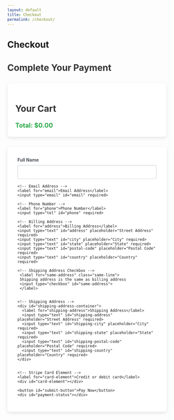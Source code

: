 ```yaml
---
layout: default
title: Checkout
permalink: /checkout/
---
```


# Checkout


<script src="https://js.stripe.com/v3/"></script>
<style>
  /* General Form Styles */
  #payment-form, #cart-summary {
    max-width: 90%;
    margin: 2rem auto;
    background: #fff;
    padding: 2rem;
    border-radius: 8px;
    box-shadow: 0 4px 12px rgba(0, 0, 0, 0.1);
  }

  h2 {
    font-size: 1.75rem;
    margin-bottom: 1.5rem;
    color: #333;
  }

  label {
    font-weight: bold;
    margin-bottom: 0.5rem;
    display: block;
    color: #495057;
  }

  input, button {
    display: block;
    width: 100%;
    margin-bottom: 1rem;
    padding: 0.75rem;
    font-size: 1rem;
    border: 1px solid #ced4da;
    border-radius: 4px;
    box-shadow: inset 0 1px 3px rgba(0, 0, 0, 0.1);
  }

  input:focus, button:focus {
    border-color: #80bdff;
    outline: none;
    box-shadow: 0 0 0 0.2rem rgba(0, 123, 255, 0.25);
  }

  button {
    background-color: #06f;
    color: #fff;
    border: none;
    cursor: pointer;
    font-weight: bold;
    transition: background-color 0.3s ease;
  }

  button:hover {
    background-color: #07f;
  }

  .error {
    color: #dc3545;
    font-size: 0.875rem;
  }

  .success {
    color: #28a745;
    font-size: 0.875rem;
  }

  .same-line {
    display: inline-flex;
    align-items: center;
  }

  .same-line input[type="checkbox"] {
    margin-left: 10px; 
    width: 25px;
    height: 25px;
  }

  #card-element {
    padding: 0.75rem;
    border-radius: 4px;
    border: 1px solid #ced4da;
    background-color: #f8f9fa;
  }

  /* Cart Summary Styles */
  #cart-summary {
    margin-bottom: 2rem;
    padding: 1.5rem;
    box-shadow: 0 4px 12px rgba(0, 0, 0, 0.1);
  }

  .cart-item-actions {
    display: flex;
    justify-content: space-between;
    align-items: center;
    gap: 10px; /* Added space between buttons */
  }

  .cart-item-actions button {
    width: 30%;
    padding: 0.5rem;
    font-size: 0.875rem;
    border-radius: 4px;
    transition: background-color 0.3s ease;
  }

  .cart-item-actions .btn-remove {
    background-color: #f00; /* Red for remove button */
    color: white;
  }

  .cart-item-actions .btn-remove:hover {
    background-color: #d00; /* Darker red on hover */
  }

  .cart-item-actions input {
    width: 30%;
    text-align: center;
    border: 1px solid #ced4da;
    font-size: 0.875rem;
    background-color: #f8f9fa;
    border-radius: 4px;
    padding: 0.5rem;
  }

  /* Improved Total Styling */
  .checkout-summary {
    margin-top: 1.5rem;
    font-size: 1.25rem;
    font-weight: bold;
    display: flex;
    justify-content: space-between;
    align-items: center;
  }

  .checkout-summary #cart-total {
    color: #28a745;
  }

  /* Responsive Design */
  @media (max-width: 768px) {
    #payment-form, #cart-summary {
      width: 90%;
      margin: 1rem auto;
      padding: 1rem;
    }

    .cart-item-actions button {
      width: 32%;
    }

    .cart-item-actions input {
      width: 24%;
    }
  }
</style>

<h2>Complete Your Payment</h2>

<main class="checkout-container">
  <section id="cart-summary">
    <h2>Your Cart</h2>
    <div id="cart-items">
      <!-- Cart items will be dynamically populated here -->
    </div>
    <div class="checkout-summary">
      <div id="cart-total">Total: $0.00</div>
    </div>
  </section>

  <form id="payment-form">
    <!-- Cardholder's Name -->
    <label for="name">Full Name</label>
    <input type="text" id="name" required>

    <!-- Email Address -->
    <label for="email">Email Address</label>
    <input type="email" id="email" required>

    <!-- Phone Number -->
    <label for="phone">Phone Number</label>
    <input type="tel" id="phone" required>

    <!-- Billing Address -->
    <label for="address">Billing Address</label>
    <input type="text" id="address" placeholder="Street Address" required>
    <input type="text" id="city" placeholder="City" required>
    <input type="text" id="state" placeholder="State" required>
    <input type="text" id="postal-code" placeholder="Postal Code" required>
    <input type="text" id="country" placeholder="Country" required>

    <!-- Shipping Address Checkbox -->
     <label for="same-address" class="same-line">
     Shipping address is the same as billing address
     <input type="checkbox" id="same-address">
     </label>


    <!-- Shipping Address -->
    <div id="shipping-address-container">
      <label for="shipping-address">Shipping Address</label>
      <input type="text" id="shipping-address" placeholder="Street Address" required>
      <input type="text" id="shipping-city" placeholder="City" required>
      <input type="text" id="shipping-state" placeholder="State" required>
      <input type="text" id="shipping-postal-code" placeholder="Postal Code" required>
      <input type="text" id="shipping-country" placeholder="Country" required>
    </div>


    <!-- Stripe Card Element -->
    <label for="card-element">Credit or debit card</label>
    <div id="card-element"></div>

    <button id="submit-button">Pay Now</button>
    <div id="payment-status"></div>
  </form>
</main>


<script>
document.addEventListener("DOMContentLoaded", async () => {
  const stripe = Stripe('pk_test_51PulULDDaepf7cjiBCJQ4wxoptuvOfsdiJY6tvKxW3uXZsMUome7vfsIORlSEZiaG4q20ZLSqEMiBIuHi7Fsy9dP00nytmrtYb'); // Use your publishable key
  const form = document.getElementById("payment-form");
  const submitButton = document.getElementById("submit-button");
  const paymentStatus = document.getElementById("payment-status");
  const sameAddressCheckbox = document.getElementById("same-address");
  const shippingAddressContainer = document.getElementById("shipping-address-container");

  const generateOrderId = () => {
    return `ORD-${Date.now()}-${Math.floor(Math.random() * 1000)}`;
  };

  // Mount the Stripe Elements card UI
  const elements = stripe.elements();
  const card = elements.create("card");
  card.mount("#card-element");

  sameAddressCheckbox.addEventListener("change", () => {
    const isChecked = sameAddressCheckbox.checked;
    shippingAddressContainer.style.display = isChecked ? "none" : "block";
    if (isChecked) {
      document.getElementById("shipping-address").value = document.getElementById("address").value;
      document.getElementById("shipping-city").value = document.getElementById("city").value;
      document.getElementById("shipping-state").value = document.getElementById("state").value;
      document.getElementById("shipping-postal-code").value = document.getElementById("postal-code").value;
      document.getElementById("shipping-country").value = document.getElementById("country").value;
    }
  });

  form.addEventListener("submit", async (event) => {
    event.preventDefault();
    submitButton.disabled = true;
    paymentStatus.textContent = "";

    const name = document.getElementById("name").value;
    const email = document.getElementById("email").value;
    const phone = document.getElementById("phone").value;
    const address = {
      line1: document.getElementById("address").value,
      city: document.getElementById("city").value,
      state: document.getElementById("state").value,
      postal_code: document.getElementById("postal-code").value,
      country: document.getElementById("country").value
    };
    const shippingAddress = sameAddressCheckbox.checked ? address : {
      line1: document.getElementById("shipping-address").value,
      city: document.getElementById("shipping-city").value,
      state: document.getElementById("shipping-state").value,
      postal_code: document.getElementById("shipping-postal-code").value,
      country: document.getElementById("shipping-country").value
    };


      // Define the customer details object here
  const customerDetails = {
    name,
    email,
    phone,
    address,
    shippingAddress
  };

    const cartItems = JSON.parse(localStorage.getItem("cartItems")) || [];
    const totalInCents = (total * 1);

    try {
      const response = await fetch('https://backend-github-io.vercel.app/api/create-payment-intent', {
        method: 'POST',
        headers: { 'Content-Type': 'application/json' },
        body: JSON.stringify({
          amount: totalInCents,
          email: email,
          phone: phone,
          name: name,
          address: address,
          shippingAddress: shippingAddress,
          cartItems: cartItems
        })
      });

      if (!response.ok) {
        throw new Error('Failed to create payment intent');
      }

      const data = await response.json();
      const result = await stripe.confirmCardPayment(data.clientSecret, {
        payment_method: {
          card: card,
          billing_details: { name: name, email: email, phone: phone, address: address }
        },
      });

      if (result.error) {
        paymentStatus.textContent = `Error: ${result.error.message}`;
        paymentStatus.classList.add('error');
      } else if (result.paymentIntent.status === 'succeeded') {
        const orderId = `ORDER-${Math.random().toString(36).substr(2, 9).toUpperCase()}`;

         await fetch('/api/update-google-sheet', {
        method: 'POST',
        headers: { 'Content-Type': 'application/json' },
        body: JSON.stringify({
          orderId,
          cartItems,
          customerDetails,
        }),
      });
        
        const userEmail = localStorage.getItem("userEmail"); // Fetch logged-in Gmail
        paymentStatus.textContent = `Payment successful! Your Order ID is: ${orderId}`;
        paymentStatus.classList.add('success');



        localStorage.setItem("orderId", orderId);
        localStorage.setItem("purchasedItems", JSON.stringify(cartItems));
        localStorage.removeItem("cartItems");
        window.location.href = `https://m-cochran.github.io/Randomerr/thank-you/?orderId=${orderId}`;
      }
    } catch (error) {
      paymentStatus.textContent = `Error: ${error.message}`;
      paymentStatus.classList.add('error');
    } finally {
      submitButton.disabled = false;
    }
  });

  const cartItems = JSON.parse(localStorage.getItem("cartItems")) || [];
  const cartItemsContainer = document.getElementById("cart-items");
  const cartTotal = document.getElementById("cart-total");

  if (cartItems.length === 0) {
    cartItemsContainer.innerHTML = "<p>Your cart is empty.</p>";
    cartTotal.textContent = "Total: $0.00";
    return;
  }

  let total = 0;

  function renderCart() {
    cartItemsContainer.innerHTML = "";
    total = 0;
    cartItems.forEach((item, index) => {
      const itemDiv = document.createElement("div");
      itemDiv.className = "cart-item";
      itemDiv.innerHTML = `
        <img src="${item.image}" alt="${item.name}">
        <div class="cart-item-details">
          <div>${item.name}</div>
          <div>Price: $${item.price}</div>
        </div>
        <div class="cart-item-actions">
          <button class="btn-decrease" data-index="${index}">-</button>
          <input type="text" value="${item.quantity}" oninput="updateQuantity(this, ${item.id})">
          <button class="btn-increase" data-index="${index}">+</button>
          <button class="btn-remove" data-index="${index}">Remove</button>
        </div>
      `;
      cartItemsContainer.appendChild(itemDiv);
      total += item.price * item.quantity;
    });
    cartTotal.textContent = `Total: $${total.toFixed(2)}`;

    document.querySelectorAll(".btn-decrease").forEach(button => {
      button.addEventListener("click", (event) => {
        const index = event.target.dataset.index;
        if (cartItems[index].quantity > 1) {
          cartItems[index].quantity--;
          localStorage.setItem("cartItems", JSON.stringify(cartItems));
          renderCart();
        }
      });
    });

    document.querySelectorAll(".btn-increase").forEach(button => {
      button.addEventListener("click", (event) => {
        const index = event.target.dataset.index;
        cartItems[index].quantity++;
        localStorage.setItem("cartItems", JSON.stringify(cartItems));
        renderCart();
      });
    });

    document.querySelectorAll(".btn-remove").forEach(button => {
      button.addEventListener("click", (event) => {
        const index = event.target.dataset.index;
        cartItems.splice(index, 1);
        localStorage.setItem("cartItems", JSON.stringify(cartItems));
        renderCart();
      });
    });
  }

  renderCart();
});
</script>
